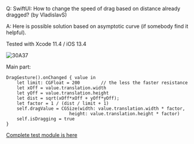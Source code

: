 Q: SwiftUI: How to change the speed of drag based on distance already dragged? (by VladislavS)

A: Here is possible solution based on asymptotic curve (if somebody find it helpful). 

Tested with Xcode 11.4 / iOS 13.4

![30A37](https://user-images.githubusercontent.com/62171579/170769045-62c862dc-19d8-4545-8525-08c5c6ffd296.gif)

Main part:

    DragGesture().onChanged { value in
        let limit: CGFloat = 200        // the less the faster resistance 
        let xOff = value.translation.width
        let yOff = value.translation.height
        let dist = sqrt(xOff*xOff + yOff*yOff);
        let factor = 1 / (dist / limit + 1)
        self.dragValue = CGSize(width: value.translation.width * factor,
                            height: value.translation.height * factor)
        self.isDragging = true
    }

[Complete test module is here](https://github.com/Asperi-Demo/4SwiftUI/blob/master/PlayOn_iOS/PlayOn_iOS/Findings/TestScreenJoystick.swift)
